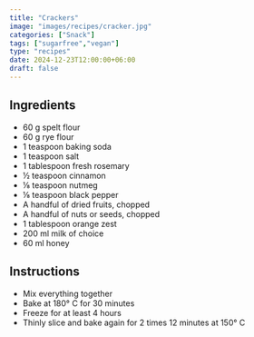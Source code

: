 ```yaml
---
title: "Crackers"
image: "images/recipes/cracker.jpg"
categories: ["Snack"]
tags: ["sugarfree","vegan"]
type: "recipes"
date: 2024-12-23T12:00:00+06:00
draft: false
---
```


## Ingredients

- 60 g spelt flour
- 60 g rye flour
- 1 teaspoon baking soda
- 1 teaspoon salt
- 1 tablespoon fresh rosemary
- ½ teaspoon cinnamon
- ⅛ teaspoon nutmeg
- ⅛ teaspoon black pepper
- A handful of dried fruits, chopped
- A handful of nuts or seeds, chopped
- 1 tablespoon orange zest
- 200 ml milk of choice
- 60 ml honey

## Instructions

- Mix everything together
- Bake at 180° C for 30 minutes
- Freeze for at least 4 hours
- Thinly slice and bake again for 2 times 12 minutes at 150° C
